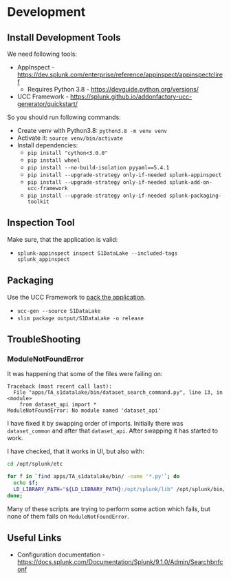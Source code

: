 # Development

## Install Development Tools

We need following tools:
* AppInspect - https://dev.splunk.com/enterprise/reference/appinspect/appinspectcliref
  * Requires Python 3.8 - https://devguide.python.org/versions/
* UCC Framework - https://splunk.github.io/addonfactory-ucc-generator/quickstart/

So you should run following commands:

* Create venv with Python3.8: `python3.8 -m venv venv`
* Activate it: `source venv/bin/activate`
* Install dependencies:
  * `pip install "cython<3.0.0"`
  * `pip install wheel`
  * `pip install --no-build-isolation pyyaml==5.4.1`
  * `pip install --upgrade-strategy only-if-needed splunk-appinspect`
  * `pip install --upgrade-strategy only-if-needed splunk-add-on-ucc-framework`
  * `pip install --upgrade-strategy only-if-needed splunk-packaging-toolkit`

## Inspection Tool

Make sure, that the application is valid:
* `splunk-appinspect inspect S1DataLake --included-tags splunk_appinspect`

## Packaging

Use the UCC Framework to [pack the application](https://splunk.github.io/addonfactory-ucc-generator/quickstart/#build-already-existing-add-on).
* `ucc-gen --source S1DataLake`
* `slim package output/S1DataLake -o release`


## TroubleShooting

### ModuleNotFoundError

It was happening that some of the files were failing on:
```
Traceback (most recent call last):
  File "apps/TA_s1datalake/bin/dataset_search_command.py", line 13, in <module>
    from dataset_api import *
ModuleNotFoundError: No module named 'dataset_api'
```

I have fixed it by swapping order of imports. Initially there was `dataset_common` and after that `dataset_api`. After swapping it has started to work.

I have checked, that it works in UI, but also with:
```bash
cd /opt/splunk/etc

for f in `find apps/TA_s1datalake/bin/ -name '*.py'`; do
  echo $f;
  LD_LIBRARY_PATH="${LD_LIBRARY_PATH}:/opt/splunk/lib" /opt/splunk/bin/python3.7 $f;
done;
```
Many of these scripts are trying to perform some action which fails, but none of them fails on `ModuleNotFoundError`.

## Useful Links

* Configuration documentation - https://docs.splunk.com/Documentation/Splunk/9.1.0/Admin/Searchbnfconf
